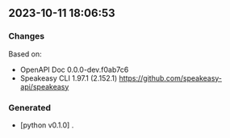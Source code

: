 

## 2023-10-11 18:06:53
### Changes
Based on:
- OpenAPI Doc 0.0.0-dev.f0ab7c6 
- Speakeasy CLI 1.97.1 (2.152.1) https://github.com/speakeasy-api/speakeasy
### Generated
- [python v0.1.0] .